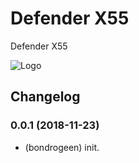 # Defender X55

Defender X55


![Logo](https://raw.githubusercontent.com/bondrogeen/DoT/master/doc/img/Defender_X55_logo.jpg)

## Changelog


### 0.0.1 (2018-11-23)
* (bondrogeen) init.